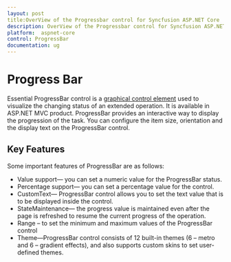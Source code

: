```yaml
---
layout: post
title:OverView of the Progressbar control for Syncfusion ASP.NET Core
description: OverView of the Progressbar control for Syncfusion ASP.NET Core  	 	
platform:  aspnet-core
control: ProgressBar
documentation: ug
---
```


# Progress Bar

Essential ProgressBar control is a [graphical control element](http://en.wikipedia.org/wiki/Graphical_control_element) used to visualize the changing status of an extended operation. It is available in ASP.NET MVC product. ProgressBar provides an interactive way to display the progression of the task. You can configure the item size, orientation and the display text on the ProgressBar control.

## Key Features

Some important features of ProgressBar are as follows:

* Value support— you can set a numeric value for the ProgressBar status.
* Percentage support— you can set a percentage value for the control.
* CustomText— ProgressBar control allows you to set the text value that is to be displayed inside the control.
* StateMaintenance— the progress value is maintained even after the page is refreshed to resume the current progress of the operation.
* Range – to set the minimum and maximum values of the ProgressBar control
* Theme—ProgressBar control consists of 12 built-in themes (6 – metro and 6 – gradient effects), and also supports custom skins to set user-defined themes.